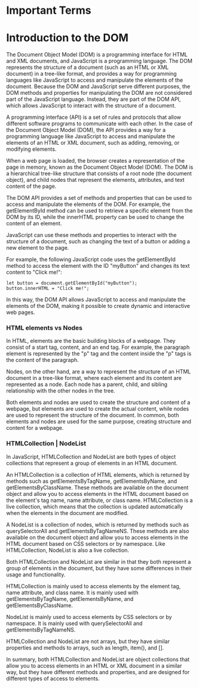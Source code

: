 # Important Terms

# Introduction to the DOM

The Document Object Model (DOM) is a programming interface for HTML and XML documents, and JavaScript is a programming language. The DOM represents the structure of a document (such as an HTML or XML document) in a tree-like format, and provides a way for programming languages like JavaScript to access and manipulate the elements of the document. Because the DOM and JavaScript serve different purposes, the DOM methods and properties for manipulating the DOM are not considered part of the JavaScript language. Instead, they are part of the DOM API, which allows JavaScript to interact with the structure of a document.

A programming interface (API) is a set of rules and protocols that allow different software programs to communicate with each other. In the case of the Document Object Model (DOM), the API provides a way for a programming language like JavaScript to access and manipulate the elements of an HTML or XML document, such as adding, removing, or modifying elements.

When a web page is loaded, the browser creates a representation of the page in memory, known as the Document Object Model (DOM). The DOM is a hierarchical tree-like structure that consists of a root node (the document object), and child nodes that represent the elements, attributes, and text content of the page.

The DOM API provides a set of methods and properties that can be used to access and manipulate the elements of the DOM. For example, the getElementById method can be used to retrieve a specific element from the DOM by its ID, while the innerHTML property can be used to change the content of an element.

JavaScript can use these methods and properties to interact with the structure of a document, such as changing the text of a button or adding a new element to the page.

For example, the following JavaScript code uses the getElementById method to access the element with the ID "myButton" and changes its text content to "Click me!":

```
let button = document.getElementById("myButton");
button.innerHTML = "Click me!";
```

In this way, the DOM API allows JavaScript to access and manipulate the elements of the DOM, making it possible to create dynamic and interactive web pages.



### HTML elements vs Nodes

In HTML, elements are the basic building blocks of a webpage. They consist of a start tag, content, and an end tag. For example, the paragraph element is represented by the "p" tag and the content inside the "p" tags is the content of the paragraph.

Nodes, on the other hand, are a way to represent the structure of an HTML document in a tree-like format, where each element and its content are represented as a node. Each node has a parent, child, and sibling relationship with the other nodes in the tree.

Both elements and nodes are used to create the structure and content of a webpage, but elements are used to create the actual content, while nodes are used to represent the structure of the document. In common, both elements and nodes are used for the same purpose, creating structure and content for a webpage.



### HTMLCollection | NodeList

In JavaScript, HTMLCollection and NodeList are both types of object collections that represent a group of elements in an HTML document.

An HTMLCollection is a collection of HTML elements, which is returned by methods such as getElementsByTagName, getElementsByName, and getElementsByClassName. These methods are available on the document object and allow you to access elements in the HTML document based on the element's tag name, name attribute, or class name. HTMLCollection is a live collection, which means that the collection is updated automatically when the elements in the document are modified.

A NodeList is a collection of nodes, which is returned by methods such as querySelectorAll and getElementsByTagNameNS. These methods are also available on the document object and allow you to access elements in the HTML document based on CSS selectors or by namespace. Like HTMLCollection, NodeList is also a live collection.

Both HTMLCollection and NodeList are similar in that they both represent a group of elements in the document, but they have some differences in their usage and functionality.

HTMLCollection is mainly used to access elements by the element tag, name attribute, and class name. It is mainly used with getElementsByTagName, getElementsByName, and getElementsByClassName.

NodeList is mainly used to access elements by CSS selectors or by namespace. It is mainly used with querySelectorAll and getElementsByTagNameNS.

HTMLCollection and NodeList are not arrays, but they have similar properties and methods to arrays, such as length, item(), and [].

In summary, both HTMLCollection and NodeList are object collections that allow you to access elements in an HTML or XML document in a similar way, but they have different methods and properties, and are designed for different types of access to elements.